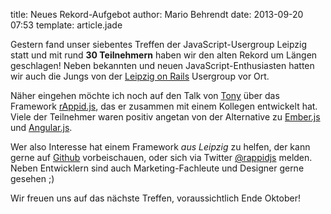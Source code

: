title: Neues Rekord-Aufgebot
author: Mario Behrendt
date: 2013-09-20 07:53
template: article.jade

Gestern fand unser siebentes Treffen der JavaScript-Usergroup Leipzig statt und
mit rund **30 Teilnehmern** haben wir den alten Rekord um Längen geschlagen! Neben
bekannten und neuen JavaScript-Enthusiasten hatten wir auch die Jungs von der
[Leipzig on Rails](http://leipzig.onruby.de/) Usergroup vor Ort.

Näher eingehen möchte ich noch auf den Talk von
[Tony](https://github.com/it-ony) über das Framework
[rAppid.js](https://github.com/rappid/rAppid.js), das er zusammen mit einem
Kollegen entwickelt hat. Viele der Teilnehmer waren positiv angetan von der
Alternative zu [Ember.js](http://emberjs.com/) und
[Angular.js](http://angularjs.org/).

Wer also Interesse hat einem Framework _aus Leipzig_ zu helfen, der kann gerne auf
[Github](https://github.com/rappid/rAppid.js) vorbeischauen, oder sich via
Twitter [@rappidjs](https://twitter.com/rappidjs) melden. Neben Entwicklern sind
auch Marketing-Fachleute und Designer gerne gesehen ;)

Wir freuen uns auf das nächste Treffen, voraussichtlich Ende Oktober!
